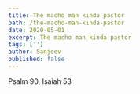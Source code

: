 ```yaml
---
title: The macho man kinda pastor
path: /the-macho-man-kinda-pastor
date: 2020-05-01
excerpt: The macho man kinda pastor
tags: ['']
author: Sanjeev
published: false
---
```


Psalm 90, Isaiah 53
